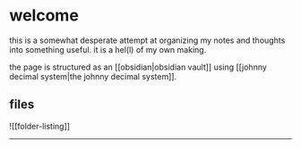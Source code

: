 # welcome

this is a somewhat desperate attempt at organizing my notes and thoughts into something useful. it is a hel(l) of my own making.

the page is structured as an [[obsidian|obsidian vault]] using [[johnny decimal system|the johnny decimal system]].

## files

![[folder-listing]]

---
